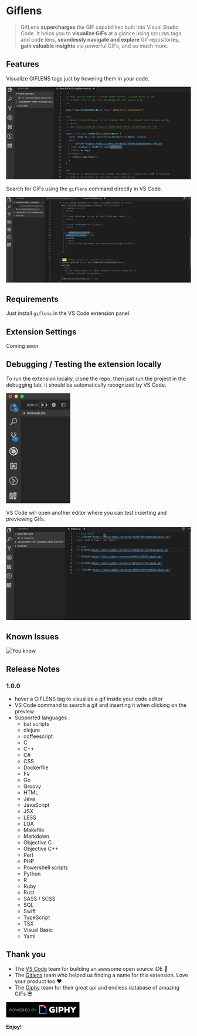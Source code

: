 # Giflens

> GifLens **supercharges** the GIF capabilities built into Visual Studio Code. It helps you to **visualize GIFs** at a glance using `GIFLENS` tags and code lens, **seamlessly navigate and explore** Gif repositories, **gain valuable insights** via powerful GIFs, and so much more.

## Features

Visualize GIFLENS tags just by hovering them in your code.

<img src="https://github.com/fallanic/GifLens/blob/master/docs/assets/thanos-bae.gif?raw=true" alt="hover gifs in your code"/>

Search for GIFs using the `giflens` command directly in VS Code.

<img src="https://github.com/fallanic/GifLens/blob/master/docs/assets/jon-snow.gif?raw=true" alt="search gifs in vscode"/>

## Requirements

Just install `giflens` in the VS Code extension panel.

## Extension Settings

Coming soon.

## Debugging / Testing the extension locally

To run the extension locally, clone the repo, then just run the project in the debugging tab, it should be automatically recognized by VS Code.

<img src="https://github.com/fallanic/GifLens/blob/master/docs/assets/debug.png?raw=true" alt="debugging the extension" height="300"/>

VS Code will open another editor where you can test inserting and previewing Gifs.

<img src="https://github.com/fallanic/GifLens/blob/master/docs/assets/preview-demo.gif?raw=true" alt="debugging the extension" width="800"/>

## Known Issues

![You know](https://media.giphy.com/media/JICGwZlbzui4w/giphy.gif)

## Release Notes

### 1.0.0

- hover a GIFLENS tag to visualize a gif inside your code editor
- VS Code command to search a gif and inserting it when clicking on the preview
- Supported languages :
  - bat scripts
  - clojure
  - coffeescript
  - C
  - C++
  - C#
  - CSS
  - Dockerfile
  - F#
  - Go
  - Groovy
  - HTML
  - Java
  - JavaScript
  - JSX
  - LESS
  - LUA
  - Makefile
  - Markdown
  - Objective C
  - Objective C++
  - Perl
  - PHP
  - Powershell scripts
  - Python
  - R
  - Ruby
  - Rust
  - SASS / SCSS
  - SQL
  - Swift
  - TypeScript
  - TSX
  - Visual Basic
  - Yaml

## Thank you

- The [VS Code](https://code.visualstudio.com/) team for building an awesome open source IDE 🙏
- The [Gitlens](https://github.com/eamodio/vscode-gitlens) team who helped us finding a name for this extension. Love your product too ❤️
- The [Giphy](https://giphy.com/) team for their great api and endless database of amazing GIFs 😎

<a href="https://giphy.com/"><img src="https://github.com/fallanic/GifLens/blob/master/docs/assets/PoweredBy_200_Horizontal_Light-Backgrounds_With_Logo.gif?raw=true" alt="Powered by Giphy" width="200"/></a>

**Enjoy!**
